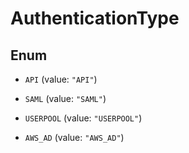 

# AuthenticationType

## Enum


* `API` (value: `"API"`)

* `SAML` (value: `"SAML"`)

* `USERPOOL` (value: `"USERPOOL"`)

* `AWS_AD` (value: `"AWS_AD"`)



